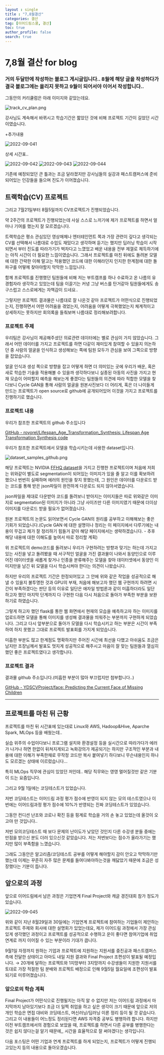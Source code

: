```yaml
---
layout : single
title : "7,8월결산"
categories: 결산
tag: [이어드림스쿨, 결산]
toc: true
author_profile: false
search: true
---
```


# 7,8월 결산 for blog

### 거의 두달만에 작성하는 블로그 게시글입니다.. 8월에 해당 글을 작성하다가 결국 블로그에는 올리지 못하고 9월이 되어서야 이어서 작성합니다..

그동안의 커리큘럼은 아래 이미지와 같았는데요.

<img src="../../images/2022-09-04-7,8월결산/track_cv_plan.png" alt="track_cv_plan.png" style="zoom:100%;" />

강사님도 계속해서 바뀌시고 학습기간은 짧았던 것에 비해 프로젝트 기간이 길었던 시간이였습니다.

 +추가내용

<img src="../../images/2022-09-04-7,8월결산/2022-09-041" alt="2022-09-041" style="zoom:100%;" />

상세 시간표..

<img src="../../images/2022-09-04-7,8월결산/2022-09-042" alt="2022-09-042" style="zoom:100%;" />

<img src="../../images/2022-09-04-7,8월결산/2022-09-043" alt="2022-09-043" style="zoom:100%;" />

<img src="../../images/2022-09-04-7,8월결산/2022-09-044" alt="2022-09-044" style="zoom:100%;" />

기존에 예정되었던 큰 틀과는 조금 달라졌지만 강사님들의 실강과 패스트캠퍼스에 준비되어있는 인강들을 들으며 진도가 이어졌습니다.

## 트랙학습(CV) 프로젝트

그리고 7월21일부터 8월5일까지 CV프로젝트가 진행되었습니다.

약 2주간의 프로젝트가 진행되었는데 사실 스스로 느끼기에 제가 프로젝트를 하면서 얼마나 기여를 했는지 잘 모르겠습니다.

트랙학습은 평소 관심있던 영상매체나 엔터테인먼트 쪽과 가장 관련이 깊다고 생각되는 CV를 선택해서 나름대로 수업도 재밌다고 생각하며 듣기는 했지만 딥러닝 학습이 시작되면서 부터 진도를 따라가기가 벅차다고 느꼈었고 배운 내용을 전부 제껄로 체득하기에는 아직 시간이 더 필요한 느낌이였습니다.  그래서 프로젝트를 마친 뒤에도 돌려본 모델에 대한 간략한 이해 말고는 적용했던 코드에 대한 이해라던지 인지한 한계점에 대한 돌파구를 어떻께 찾아야할지 막막한 느낌입니다.

함께 프로젝트를 진행했던 팀원들에 비해 저는 부트캠프를 하나 수료하고 온 나름의 유경험자라 생각하고 있었는데 팀을 이끌기는 커녕 그냥 버스를 탄거같아 팀원들에게도 송구스럽고 스스로에게는 자책감이 드네요..

그렇지만 프로젝트 결과물은 나름대로 잘 나온것 같아 프로젝트가 어떤식으로 진행되었는지, 진행하면서 어떤 어려움을 겪었는지, 어려움을 어떻게 극복했었는지 체계적이고 상세하지는 못하지만 회의록을 들춰보며 나름대로 정리해보려합니다.

### 프로젝트 주제

우리팀은 강사님이 제공해주셨던 의료관련 데이터에는 별로 관심이 가지 않았습니다. 그래서 어떤 데이터를 가지고 프로젝트를 하면 다같이 재미있게 참여할 수 있을지 의논하던 중 사람의 얼굴을 인식하고 생성해보는 쪽에 팀원 모두가 관심을 보여 그쪽으로 방향을 잡았습니다.

얼굴 인식과 생성 쪽으로 방향을 잡고 어떻게 하면 더 의미있는 곳에 우리가 배운, 혹은 새로 학습한 기술을 적용해볼 수 있을까 생각하다보니 실종된 아동의 사진을 가지고 현재 모습이 어떠할지 예측을 해보는게 좋겠다는 팀원들의 의견에 따라 적합한 모델을 찾다보니 Cycle GAN을 통해 사람의 얼굴을 원본사진보다 더 어리게, 혹은 더 나이들게 만드는 프로젝트가 open source로 github에 공개되어있어 이것을 가지고 프로젝트를 진행하기로 했습니다.

### 프로젝트 내용

우리가 참조한 프로젝트의 github 주소입니다

[GitHub - royorel/Lifespan_Age_Transformation_Synthesis: Lifespan Age Transformation Synthesis code](https://github.com/royorel/Lifespan_Age_Transformation_Synthesis)

우리가 참조한 프로젝트에서 모델을 학습시키는데 사용한 dataset입니다.

[](https://github.com/royorel/FFHQ-Aging-Dataset)


<img src="../../images/2022-09-04-7,8월결산/dataset_samples_github.png" alt="dataset_samples_github.png" style="zoom:100%;" />

해당 프로젝트는 NVIDIA [FFHQ dataset](https://github.com/NVlabs/ffhq-dataset)을 가지고 진행한 프로젝트이며 처음에 저희는 위와같이 별도로 segmentation이 되어있는 이미지가 있을 줄 알고 이를 확보하려 했으나 번번히 실패하며 에러의 원인을 찾지 못했는데, 그 원인은 데이터를 다운로드 받는 코드를 통해 받은 json파일이 완전하게 다운로드 되지 않아서였습니다.

json파일을 제대로 다운받아 코드를 돌려보니 받아지는 이미지들은 따로 위와같은 이미지로 segmentation된 이미지가 아니라 그냥 사이즈만 다른 이미지였기 때문에 더이상 이미지를 다운로드 받을 필요가 없어졌습니다.

원본 프로젝트의 논문도 읽어보면서 Cycle GAN의 원리를 공부하고 이해해보는 좋은 기회가 되었습니다.(Cycle GAN 에 대한 설명이나 정리는 이 페이지에서 다루기에는 내용이 무겁고 제가 잘 정리하기 힘들거 같아 해당 페이지에서는 생략하겠습니다. - 추후 해당 내용에 대한 이해도를 높여서 따로 정리할 계획)

위 프로젝트의 demo코드를 돌려보니 우리가 구현하려는 방향과 맞기는 하는데 가지고 있는 사진을 넣고 돌려봤을 때 서구적인 얼굴을 가진 결과물이 나와서 동양인으로 이루어진 데이터셋을 새롭게 찾거나 인종을 분류해주는 모델을 찾아 데이터셋에서 동양인 이미지만을 남긴 뒤 모델을 다시 학습시켜야 한다는 의견이 나왔습니다.

하지만 우리의 프로젝트 기간은 한정되어있고 그 안에 위와 같은 작업을 성공적으로 해낼 수 있을지 불투명한 것과 GPU의 부재, 처음에 해보고자 했던 웹 구현까지 하려면 시간이 부족하겠다는 판단 등의 이유로 일단은 애자일 방법론과 같이 미흡하더라도 일단 하고자 했던 마지막 단계까지 다 구현한 다음 다시 처음으로 돌아가 부족한 부분을 보완하기로 하였습니다.

그렇게 하고자 했던 flask를 통한 웹 화면에서 현재의 모습을 예측하고자 하는 이미지를 업로드하면 모델을 통해 이미지를 생성해 결과물을 띄워주는 부분까지 구현하게 되었습니다. 그리고 다시 앞부분으로 돌아가 모델을 다시 학습시키고 하는 부분은 시간이 부족하여 하지 못했고 그대로 프로젝트 발표회를 가지게 되었습니다.

미흡한 부분도 많고 한계점도 명확하지만 주어진 시간에 최선을 다했고 아쉬움도 조금은 남지만 조장님께서 발표도 멋지게 성공적으로 해주시고 마음이 잘 맞는 팀원들과 열심히 했던 좋은 프로젝트였다고 생각합니다.

### 프로젝트 결과

결과물 github 주소입니다.(미흡한 부분이 많아 부끄럽지만 첨부합니다..)

[GitHub - YDSCVProject/face: Predicting the Current Face of Missing Children](https://github.com/YDSCVProject/face)

---

## 프로젝트를 마친 뒤 근황

프로젝트를 마친 뒤 시간표에 있는대로 Linux와 AWS, Hadoop&Hive, Aparche Spark, MLOps 등을 배웠는데..

실습 위주의 수업이다보니 프로그램 설치와 환경설정 등을 실시간으로 따라가다가 에러가 나거나 하면 한없이 뒤쳐지게되고 녹화강의가 제공되기는 하지만 구조적인 부분과 내용에 대한 이해가 부족한채로 무작정 코드만 복사 붙여넣기 하다보니 무슨내용인지 하나도 모르겠는 상태에 이르렀습니다…

특히 MLOps 직무에 관심이 있었던 저인데.. 해당 직무와는 영영 멀어질것만 같은 기분이 드는 요즘입니다.

그리고 9월 1일에는 코딩테스트가 있었습니다.

저번 코딩테스트는 이어드림 과정 평가 점수에 반영이 되지 않는 모의 테스트였으나 이번에는 이어드림과정 평가 점수에 10%가 반영되는 진짜 코딩테스트가 있었습니다.

그동안 컨디션 난조와 코로나 확진 등을 핑계로 학습을 거의 손 놓고 있었는데 올것이 오고야 만 것입니다..

저번 모의코딩테스트 때 보다 문제의 난이도가 낮았던 것인지 다른 수강생 분들 중에는 만점을 받으신 분도 더러 있으신것 같았습니다. 저는 저번보다는 점수가 올라가기는 했지만 많이 부족함을 느꼈습니다.

그래도 그동안은 알고리즘/코딩테스트 공부를 어떻게 해야할지 감이 안오고 막막하기만 했는데 이제는 꾸준히 자주 많은 문제를 들여다봐야하는것을 깨닳았기 때문에 조금은 성장했다는 기분이 듭니다.

## 앞으로의 과정

앞으로 이어드림에서 남은 과정은 기업연계 Final Project와 캐글 경진대회 참가 정도가 있습니다.

<img src="../../images/2022-09-04-7,8월결산/2022-09-045" alt="2022-09-045" style="zoom:100%;" />

위와 같이 지난 8월29일과 30일에는 기업연계 프로젝트에 참여하는 기업들이 제안하는 프로젝트 주제와 회사에 대한 설명회가 있었는데요, 제가 이어드림 과정에서 가장 관심있게 생각했던 과정이고 프로젝트를 성공적으로 수행하고 운이 좋다면 참여기업에 취업연계로 까지 이어질 수 있는 부분이라 기대가 큽니다. 

9월1일 자정까지 원하는 기업과 프로젝트에 지원하는 지원서를 중진공과 패스트캠퍼스 측에 전달한 상태이고 아마도 내일 지원 결과와 Final Project 조편성이 발표될 예정입니다. → 20개에 달하는 프로젝트와 1지망부터 3지망까지 수강생들이 지원한 지원서를 토대로 가장 적절한 팀 분배와 프로젝트 배정으로 인해 9월5일 월요일에 조편성이 발표되기로 미루어졌습니다.

### 앞으로의 학습 계획

Final Project가 어떤식으로 진행될지는 아직 알 수 없지만 저는 이어드림 과정에서 마지막까지 남아있기보다 조금 더 일찍 취업을 하고 싶은 생각이 크기 때문에 앞으로 저의 개인 학습은 면접 대비와 코딩테스트, 머신러닝/딥러닝 이론 정리 등이 될 것 같습니다. 그리고 이 내용들이 어느정도 정리된다면 AWS 자격증 공부도 병행하려 합니다. 하지만 이전 부트캠프에서의 경험으로 보았을 때, 프로젝트를 하면서 다른 공부를 병행한다는 것은 쉽지 않다는걸 알기 때문에,, 시간을 효율적으로 잘 써야겠다는 생각입니다.

다음 포스팅은 어떤 기업과 연계 프로젝트를 하게 되었는지, 프로젝트가 어떻게 진행되고있는지 등의 내용으로 돌아오겠습니다.